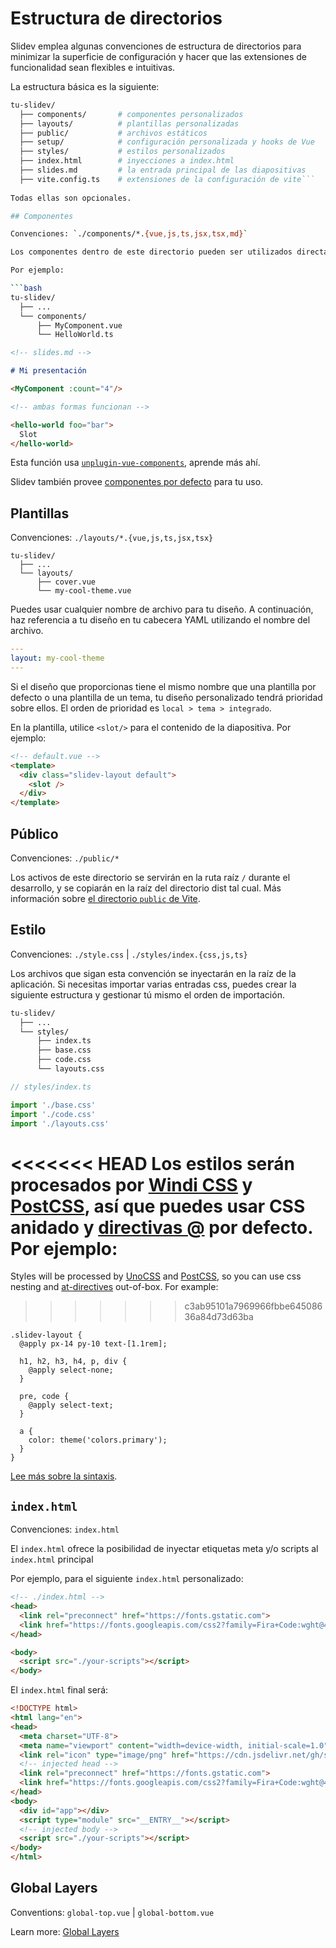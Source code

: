 # Estructura de directorios

Slidev emplea algunas convenciones de estructura de directorios para minimizar la superficie de configuración y hacer que las extensiones de funcionalidad sean flexibles e intuitivas.

La estructura básica es la siguiente:

```bash
tu-slidev/
  ├── components/       # componentes personalizados
  ├── layouts/          # plantillas personalizadas
  ├── public/           # archivos estáticos
  ├── setup/            # configuración personalizada y hooks de Vue
  ├── styles/           # estilos personalizados
  ├── index.html        # inyecciones a index.html
  ├── slides.md         # la entrada principal de las diapositivas
  ├── vite.config.ts    # extensiones de la configuración de vite```
  
Todas ellas son opcionales.

## Componentes

Convenciones: `./components/*.{vue,js,ts,jsx,tsx,md}`

Los componentes dentro de este directorio pueden ser utilizados directamente en las diapositivas Markdown con el mismo nombre de componente que el nombre del archivo.

Por ejemplo:

```bash
tu-slidev/
  ├── ...
  └── components/
      ├── MyComponent.vue
      └── HelloWorld.ts
```

```md
<!-- slides.md -->

# Mi presentación

<MyComponent :count="4"/>

<!-- ambas formas funcionan -->

<hello-world foo="bar">
  Slot
</hello-world>
```

Esta función usa [`unplugin-vue-components`](https://github.com/antfu/unplugin-vue-components), aprende más ahí.

Slidev también provee [componentes por defecto](/builtin/components) para tu uso.

## Plantillas

Convenciones: `./layouts/*.{vue,js,ts,jsx,tsx}`

```
tu-slidev/
  ├── ...
  └── layouts/
      ├── cover.vue
      └── my-cool-theme.vue
```

Puedes usar cualquier nombre de archivo para tu diseño. A continuación, haz referencia a tu diseño en tu cabecera YAML utilizando el nombre del archivo.

```yaml
---
layout: my-cool-theme
---
```

Si el diseño que proporcionas tiene el mismo nombre que una plantilla por defecto o una plantilla de un tema, tu diseño personalizado tendrá prioridad sobre ellos. El orden de prioridad es `local > tema > integrado`.

En la plantilla, utilice `<slot/>` para el contenido de la diapositiva. Por ejemplo:

```html
<!-- default.vue -->
<template>
  <div class="slidev-layout default">
    <slot />
  </div>
</template>
```

## Público

Convenciones: `./public/*`

Los activos de este directorio se servirán en la ruta raíz `/` durante el desarrollo, y se copiarán en la raíz del directorio dist tal cual. Más información sobre [el directorio `public` de Vite](https://vitejs.dev/guide/assets.html#the-public-directory).

## Estilo

Convenciones: `./style.css` | `./styles/index.{css,js,ts}`

Los archivos que sigan esta convención se inyectarán en la raíz de la aplicación. Si necesitas importar varias entradas css, puedes crear la siguiente estructura y gestionar tú mismo el orden de importación.

```bash
tu-slidev/
  ├── ...
  └── styles/
      ├── index.ts
      ├── base.css
      ├── code.css
      └── layouts.css
```

```ts
// styles/index.ts

import './base.css'
import './code.css'
import './layouts.css'
```

<<<<<<< HEAD
Los estilos serán procesados por [Windi CSS](http://windicss.org/) y [PostCSS](https://postcss.org/), así que puedes usar CSS anidado y [directivas @](https://windicss.org/features/directives.html) por defecto. Por ejemplo:
=======
Styles will be processed by [UnoCSS](https://unocss.dev/) and [PostCSS](https://postcss.org/), so you can use css nesting and [at-directives](https://windicss.org/features/directives.html) out-of-box. For example:
>>>>>>> c3ab95101a7969966fbbe64508636a84d73d63ba

```less
.slidev-layout {
  @apply px-14 py-10 text-[1.1rem];

  h1, h2, h3, h4, p, div {
    @apply select-none;
  }

  pre, code {
    @apply select-text;
  }

  a {
    color: theme('colors.primary');
  }
}
```

[Lee más sobre la sintaxis](https://windicss.org/features/directives.html).

## `index.html`

Convenciones: `index.html`

El `index.html` ofrece la posibilidad de inyectar etiquetas meta y/o scripts al `index.html` principal

Por ejemplo, para el siguiente `index.html` personalizado:

```html
<!-- ./index.html -->
<head>
  <link rel="preconnect" href="https://fonts.gstatic.com">
  <link href="https://fonts.googleapis.com/css2?family=Fira+Code:wght@400;600&family=Nunito+Sans:wght@200;400;600&display=swap" rel="stylesheet">
</head>

<body>
  <script src="./your-scripts"></script>
</body>
```

El `index.html` final será:

```html
<!DOCTYPE html>
<html lang="en">
<head>
  <meta charset="UTF-8">
  <meta name="viewport" content="width=device-width, initial-scale=1.0">
  <link rel="icon" type="image/png" href="https://cdn.jsdelivr.net/gh/slidevjs/slidev/assets/favicon.png">
  <!-- injected head -->
  <link rel="preconnect" href="https://fonts.gstatic.com">
  <link href="https://fonts.googleapis.com/css2?family=Fira+Code:wght@400;600&family=Nunito+Sans:wght@200;400;600&display=swap" rel="stylesheet">
</head>
<body>
  <div id="app"></div>
  <script type="module" src="__ENTRY__"></script>
  <!-- injected body -->
  <script src="./your-scripts"></script>
</body>
</html>
```

## Global Layers

Conventions: `global-top.vue` | `global-bottom.vue`

Learn more: [Global Layers](/custom/global-layers)


